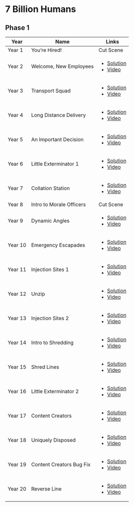 # 7 Billion Humans

## Phase 1
| Year    | Name                     | Links                                                                                                       |
|---------|--------------------------|-------------------------------------------------------------------------------------------------------------|
| Year 1  | You’re Hired!            | Cut Scene                                                                                                   |
| Year 2  | Welcome, New Employees   | <ul><li>[Solution](Year02/README.md)</li><li>[Video](https://www.youtube.com/watch?v=4mtJ3X_XIJ8)</li></ul> |
| Year 3  | Transport Squad          | <ul><li>[Solution](Year03/README.md)</li><li>[Video](https://www.youtube.com/watch?v=4mtJ3X_XIJ8)</li></ul> |
| Year 4  | Long Distance Delivery   | <ul><li>[Solution](Year04/README.md)</li><li>[Video](https://www.youtube.com/watch?v=4mtJ3X_XIJ8)</li></ul> |
| Year 5  | An Important Decision    | <ul><li>[Solution](Year05/README.md)</li><li>[Video](https://www.youtube.com/watch?v=4mtJ3X_XIJ8)</li></ul> |
| Year 6  | Little Exterminator 1    | <ul><li>[Solution](Year06/README.md)</li><li>[Video](https://www.youtube.com/watch?v=4mtJ3X_XIJ8)</li></ul> |
| Year 7  | Collation Station        | <ul><li>[Solution](Year07/README.md)</li><li>[Video](https://www.youtube.com/watch?v=4mtJ3X_XIJ8)</li></ul> |
| Year 8  | Intro to Morale Officers | Cut Scene                                                                                                   |
| Year 9  | Dynamic Angles           | <ul><li>[Solution](Year09/README.md)</li><li>[Video](https://www.youtube.com/watch?v=1-6M_yS5SmQ)</li></ul> |
| Year 10 | Emergency Escapades      | <ul><li>[Solution](Year10/README.md)</li><li>[Video](https://www.youtube.com/watch?v=1-6M_yS5SmQ)</li></ul> |
| Year 11 | Injection Sites 1        | <ul><li>[Solution](Year11/README.md)</li><li>[Video](https://www.youtube.com/watch?v=1-6M_yS5SmQ)</li></ul> |
| Year 12 | Unzip                    | <ul><li>[Solution](Year12/README.md)</li><li>[Video](https://www.youtube.com/watch?v=DlpgCLl9MTo)</li></ul> |
| Year 13 | Injection Sites 2        | <ul><li>[Solution](Year13/README.md)</li><li>[Video](https://www.youtube.com/watch?v=DlpgCLl9MTo)</li></ul> |
| Year 14 | Intro to Shredding       | <ul><li>[Solution](Year14/README.md)</li><li>[Video](https://www.youtube.com/watch?v=DlpgCLl9MTo)</li></ul> |
| Year 15 | Shred Lines              | <ul><li>[Solution](Year15/README.md)</li><li>[Video](https://www.youtube.com/watch?v=Xm7pqxbYgOg)</li></ul> |
| Year 16 | Little Exterminator 2    | <ul><li>[Solution](Year16/README.md)</li><li>[Video](https://www.youtube.com/watch?v=Xm7pqxbYgOg)</li></ul> |
| Year 17 | Content Creators         | <ul><li>[Solution](Year17/README.md)</li><li>[Video](https://www.youtube.com/watch?v=Xm7pqxbYgOg)</li></ul> |
| Year 18 | Uniquely Disposed        | <ul><li>[Solution](Year18/README.md)</li><li>[Video](https://www.youtube.com/watch?v=Xm7pqxbYgOg)</li></ul> |
| Year 19 | Content Creators Bug Fix | <ul><li>[Solution](Year19/README.md)</li><li>[Video](https://www.youtube.com/watch?v=Xm7pqxbYgOg)</li></ul> |
| Year 20 | Reverse Line             | <ul><li>[Solution](Year20/README.md)</li><li>[Video](https://www.youtube.com/watch?v=Xm7pqxbYgOg)</li></ul> |

